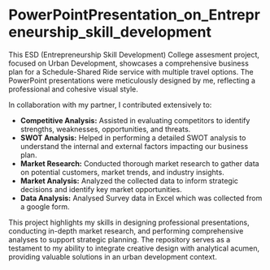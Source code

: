 # PowerPointPresentation_on_Entrepreneurship_skill_development

This ESD (Entrepreneurship Skill Development) College assesment project, focused on Urban Development, showcases a comprehensive business plan for a Schedule-Shared Ride service with multiple travel options. The PowerPoint presentations were meticulously designed by me, reflecting a professional and cohesive visual style.

In collaboration with my partner, I contributed extensively to:

- **Competitive Analysis:** Assisted in evaluating competitors to identify strengths, weaknesses, opportunities, and threats.
- **SWOT Analysis:** Helped in performing a detailed SWOT analysis to understand the internal and external factors impacting our business plan.
- **Market Research:** Conducted thorough market research to gather data on potential customers, market trends, and industry insights.
- **Market Analysis:** Analyzed the collected data to inform strategic decisions and identify key market opportunities.
- **Data Analysis:** Analysed Survey data in Excel which was collected from a google form.

This project highlights my skills in designing professional presentations, conducting in-depth market research, and performing comprehensive analyses to support strategic planning. The repository serves as a testament to my ability to integrate creative design with analytical acumen, providing valuable solutions in an urban development context.
